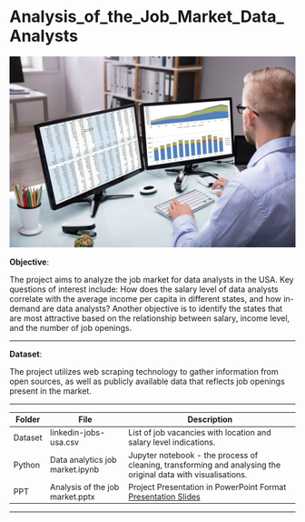 # Analysis_of_the_Job_Market_Data_Analysts

![Illustration](dataanalyst.jpg)

**Objective**:

The project aims to analyze the job market for data analysts in the USA. Key questions of interest include: How does the salary level of data analysts correlate with the average income per capita in different states, and how in-demand are data analysts? Another objective is to identify the states that are most attractive based on the relationship between salary, income level, and the number of job openings.

---

**Dataset**:

The project utilizes web scraping technology to gather information from open sources, as well as publicly available data that reflects job openings present in the market.

---

| Folder | File | Description |
|-----------------|-----------------|-----------------|
| Dataset    | linkedin-jobs-usa.csv   |List of job vacancies with location and salary level indications.     |
|Python   | Data analytics job market.ipynb |Jupyter notebook - the process of cleaning, transforming and analysing the original data with visualisations.|
|PPT | Analysis of the job market.pptx  |Project Presentation in PowerPoint Format [Presentation Slides](https://docs.google.com/presentation/d/1hSSH3n5nxBVuActwX096K9ATBWQofWqi/edit?usp=sharing&ouid=107238061358838634876&rtpof=true&sd=true)|
---
